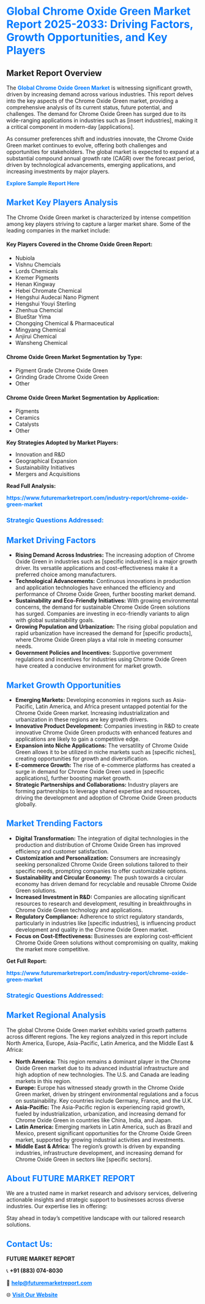 <h1 style="color: #007BFF;">Global Chrome Oxide Green Market Report 2025-2033: Driving Factors, Growth Opportunities, and Key Players</h1>

<section id="overview">
<h2>Market Report Overview</h2>
<p>The <a href="https://www.futuremarketreport.com/industry-report/chrome-oxide-green-market" style="color: #007BFF; text-decoration: none;"><strong>Global Chrome Oxide Green Market</strong></a> is witnessing significant growth, driven by increasing demand across various industries. This report delves into the key aspects of the Chrome Oxide Green market, providing a comprehensive analysis of its current status, future potential, and challenges. The demand for Chrome Oxide Green has surged due to its wide-ranging applications in industries such as [insert industries], making it a critical component in modern-day [applications].</p>
<p>As consumer preferences shift and industries innovate, the Chrome Oxide Green market continues to evolve, offering both challenges and opportunities for stakeholders. The global market is expected to expand at a substantial compound annual growth rate (CAGR) over the forecast period, driven by technological advancements, emerging applications, and increasing investments by major players.</p>
</section>

<section id="overview">
<p><a href="https://www.futuremarketreport.com/request-sample/reportId=103616" style="color: #007BFF; text-decoration: none;"><strong>Explore Sample Report Here</strong></a></p>
</section>

<section id="key-players">
<h2 style="color: #007BFF;">Market Key Players Analysis</h2>
<p>The Chrome Oxide Green market is characterized by intense competition among key players striving to capture a larger market share. Some of the leading companies in the market include:</p>
<h4>Key Players Covered in the Chrome Oxide Green Report:</h4>
<ul><li>Nubiola</li><li>Vishnu Chemcials</li><li>Lords Chemicals</li><li>Kremer Pigments</li><li>Henan Kingway</li><li>Hebei Chromate Chemical</li><li>Hengshui Audecai Nano Pigment</li><li>Hengshui Youyi Sterling</li><li>Zhenhua Chemcial</li><li>BlueStar Yima</li><li>Chongqing Chemical &amp; Pharmaceutical</li><li>Mingyang Chemical</li><li>Anjirui Chemical</li><li>Wansheng Chemical</li></ul>
<h4>Chrome Oxide Green Market Segmentation by Type:</h4>
<ul><li>Pigment Grade Chrome Oxide Green</li><li>Grinding Grade Chrome Oxide Green</li><li>Other</li></ul>

<h4>Chrome Oxide Green Market Segmentation by Application:</h4>
<ul><li>Pigments</li><li>Ceramics</li><li>Catalysts</li><li>Other</li></ul>
<p><strong>Key Strategies Adopted by Market Players:</strong></p>
<ul>
<li>Innovation and R&D</li>
<li>Geographical Expansion</li>
<li>Sustainability Initiatives</li>
<li>Mergers and Acquisitions</li>
</ul>
</section>

<section>
<p><strong>Read Full Analysis: </strong></p><a href="https://www.futuremarketreport.com/industry-report/chrome-oxide-green-market" style="color: #007BFF; text-decoration: none;"><strong>https://www.futuremarketreport.com/industry-report/chrome-oxide-green-market</strong></a>
<h3 style="color: #007BFF;">Strategic Questions Addressed:</h3>
</section>

<section id="driving-factors">
<h2 style="color: #007BFF;">Market Driving Factors</h2>
<ul>
<li><strong>Rising Demand Across Industries:</strong> The increasing adoption of Chrome Oxide Green in industries such as [specific industries] is a major growth driver. Its versatile applications and cost-effectiveness make it a preferred choice among manufacturers.</li>
<li><strong>Technological Advancements:</strong> Continuous innovations in production and application technologies have enhanced the efficiency and performance of Chrome Oxide Green, further boosting market demand.</li>
<li><strong>Sustainability and Eco-Friendly Initiatives:</strong> With growing environmental concerns, the demand for sustainable Chrome Oxide Green solutions has surged. Companies are investing in eco-friendly variants to align with global sustainability goals.</li>
<li><strong>Growing Population and Urbanization:</strong> The rising global population and rapid urbanization have increased the demand for [specific products], where Chrome Oxide Green plays a vital role in meeting consumer needs.</li>
<li><strong>Government Policies and Incentives:</strong> Supportive government regulations and incentives for industries using Chrome Oxide Green have created a conducive environment for market growth.</li>
</ul>
</section>

<section id="growth-opportunities">
<h2 style="color: #007BFF;">Market Growth Opportunities</h2>
<ul>
<li><strong>Emerging Markets:</strong> Developing economies in regions such as Asia-Pacific, Latin America, and Africa present untapped potential for the Chrome Oxide Green market. Increasing industrialization and urbanization in these regions are key growth drivers.</li>
<li><strong>Innovative Product Development:</strong> Companies investing in R&D to create innovative Chrome Oxide Green products with enhanced features and applications are likely to gain a competitive edge.</li>
<li><strong>Expansion into Niche Applications:</strong> The versatility of Chrome Oxide Green allows it to be utilized in niche markets such as [specific niches], creating opportunities for growth and diversification.</li>
<li><strong>E-commerce Growth:</strong> The rise of e-commerce platforms has created a surge in demand for Chrome Oxide Green used in [specific applications], further boosting market growth.</li>
<li><strong>Strategic Partnerships and Collaborations:</strong> Industry players are forming partnerships to leverage shared expertise and resources, driving the development and adoption of Chrome Oxide Green products globally.</li>
</ul>
</section>

<section id="trending-factors">
<h2 style="color: #007BFF;">Market Trending Factors</h2>
<ul>
<li><strong>Digital Transformation:</strong> The integration of digital technologies in the production and distribution of Chrome Oxide Green has improved efficiency and customer satisfaction.</li>
<li><strong>Customization and Personalization:</strong> Consumers are increasingly seeking personalized Chrome Oxide Green solutions tailored to their specific needs, prompting companies to offer customizable options.</li>
<li><strong>Sustainability and Circular Economy:</strong> The push towards a circular economy has driven demand for recyclable and reusable Chrome Oxide Green solutions.</li>
<li><strong>Increased Investment in R&D:</strong> Companies are allocating significant resources to research and development, resulting in breakthroughs in Chrome Oxide Green technology and applications.</li>
<li><strong>Regulatory Compliance:</strong> Adherence to strict regulatory standards, particularly in industries like [specific industries], is influencing product development and quality in the Chrome Oxide Green market.</li>
<li><strong>Focus on Cost-Effectiveness:</strong> Businesses are exploring cost-efficient Chrome Oxide Green solutions without compromising on quality, making the market more competitive.</li>
</ul>
</section>

<section>
<p><strong>Get Full Report: </strong></p><a href="https://www.futuremarketreport.com/industry-report/chrome-oxide-green-market" style="color: #007BFF; text-decoration: none;"><strong>https://www.futuremarketreport.com/industry-report/chrome-oxide-green-market</strong></a>
<h3 style="color: #007BFF;">Strategic Questions Addressed:</h3>
</section>


<section id="regional-analysis">
<h2 style="color: #007BFF;">Market Regional Analysis</h2>
<p>The global Chrome Oxide Green market exhibits varied growth patterns across different regions. The key regions analyzed in this report include North America, Europe, Asia-Pacific, Latin America, and the Middle East & Africa:</p>
<ul>
<li><strong>North America:</strong> This region remains a dominant player in the Chrome Oxide Green market due to its advanced industrial infrastructure and high adoption of new technologies. The U.S. and Canada are leading markets in this region.</li>
<li><strong>Europe:</strong> Europe has witnessed steady growth in the Chrome Oxide Green market, driven by stringent environmental regulations and a focus on sustainability. Key countries include Germany, France, and the U.K.</li>
<li><strong>Asia-Pacific:</strong> The Asia-Pacific region is experiencing rapid growth, fueled by industrialization, urbanization, and increasing demand for Chrome Oxide Green in countries like China, India, and Japan.</li>
<li><strong>Latin America:</strong> Emerging markets in Latin America, such as Brazil and Mexico, present significant opportunities for the Chrome Oxide Green market, supported by growing industrial activities and investments.</li>
<li><strong>Middle East & Africa:</strong> The region’s growth is driven by expanding industries, infrastructure development, and increasing demand for Chrome Oxide Green in sectors like [specific sectors].</li>
</ul>
</section>

<footer>
<h2 style="color: #007BFF;">About FUTURE MARKET REPORT</h2>
<p>We are a trusted name in market research and advisory services, delivering actionable insights and strategic support to businesses across diverse industries. Our expertise lies in offering:</p>

<p>Stay ahead in today’s competitive landscape with our tailored research solutions.</p>

<h2 style="color: #007BFF;">Contact Us:</h2>
<p><strong>FUTURE MARKET REPORT</strong></p>
<p>📞 <strong>+91 (883) 074-8030</strong></p>
<p>📧 <strong><a href="mailto:help@futuremarketreport.com" style="color: #007BFF;">help@futuremarketreport.com</a></strong></p>
<p>🌐 <strong><a href="https://www.futuremarketreport.com/" style="color: #007BFF;">Visit Our Website</a></strong></p>
</footer>